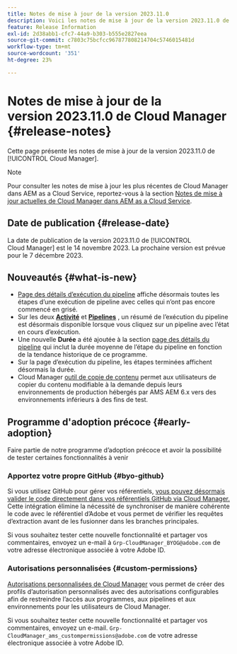 ```yaml
---
title: Notes de mise à jour de la version 2023.11.0
description: Voici les notes de mise à jour de la version 2023.11.0 de Cloud Manager.
feature: Release Information
exl-id: 2d38abb1-cfc7-44a9-b303-b555e2827eea
source-git-commit: c7803c75bcfcc967877808214704c5746015481d
workflow-type: tm+mt
source-wordcount: '351'
ht-degree: 23%

---
```



# Notes de mise à jour de la version 2023.11.0 de Cloud Manager {#release-notes}

Cette page présente les notes de mise à jour de la version 2023.11.0 de [!UICONTROL Cloud Manager].

>[!NOTE]
>
>Pour consulter les notes de mise à jour les plus récentes de Cloud Manager dans AEM as a Cloud Service, reportez-vous à la section [Notes de mise à jour actuelles de Cloud Manager dans AEM as a Cloud Service](https://experienceleague.adobe.com/docs/experience-manager-cloud-service/content/implementing/using-cloud-manager/release-notes-cloud-manager/release-notes-cm-current.html?lang=fr).

## Date de publication {#release-date}

La date de publication de la version 2023.11.0 de [!UICONTROL Cloud Manager] est le 14 novembre 2023. La prochaine version est prévue pour le 7 décembre 2023.

## Nouveautés {#what-is-new}

* [Page des détails d’exécution du pipeline](/help/using/managing-pipelines.md#view-details) affiche désormais toutes les étapes d’une exécution de pipeline avec celles qui n’ont pas encore commencé en grisé.
* Sur les deux **[Activité](/help/using/managing-pipelines.md#activity)** et **[Pipelines](/help/using/managing-pipelines.md#pipelines)** , un résumé de l’exécution du pipeline est désormais disponible lorsque vous cliquez sur un pipeline avec l’état en cours d’exécution.
* Une nouvelle **Durée** a été ajoutée à la section [page des détails du pipeline](/help/using/managing-pipelines.md#view-details) qui inclut la durée moyenne de l’étape du pipeline en fonction de la tendance historique de ce programme.
* Sur la page d’exécution du pipeline, les étapes terminées affichent désormais la durée.
* Cloud Manager [outil de copie de contenu](/help/using/content-copy.md) permet aux utilisateurs de copier du contenu modifiable à la demande depuis leurs environnements de production hébergés par AMS AEM 6.x vers des environnements inférieurs à des fins de test.

## Programme d&#39;adoption précoce {#early-adoption}

Faire partie de notre programme d’adoption précoce et avoir la possibilité de tester certaines fonctionnalités à venir

### Apportez votre propre GitHub {#byo-github}

Si vous utilisez GitHub pour gérer vos référentiels, [vous pouvez désormais valider le code directement dans vos référentiels GitHub via Cloud Manager.](/help/managing-code/byo-github.md) Cette intégration élimine la nécessité de synchroniser de manière cohérente le code avec le référentiel d’Adobe et vous permet de vérifier les requêtes d’extraction avant de les fusionner dans les branches principales.

Si vous souhaitez tester cette nouvelle fonctionnalité et partager vos commentaires, envoyez un e-mail à `Grp-CloudManager_BYOG@adobe.com` de votre adresse électronique associée à votre Adobe ID.

### Autorisations personnalisées {#custom-permissions}

[Autorisations personnalisées de Cloud Manager](/help/using/custom-permissions.md) vous permet de créer des profils d’autorisation personnalisés avec des autorisations configurables afin de restreindre l’accès aux programmes, aux pipelines et aux environnements pour les utilisateurs de Cloud Manager.

Si vous souhaitez tester cette nouvelle fonctionnalité et partager vos commentaires, envoyez un e-mail. `Grp-CloudManager_ams_custompermissions@adobe.com` de votre adresse électronique associée à votre Adobe ID.
